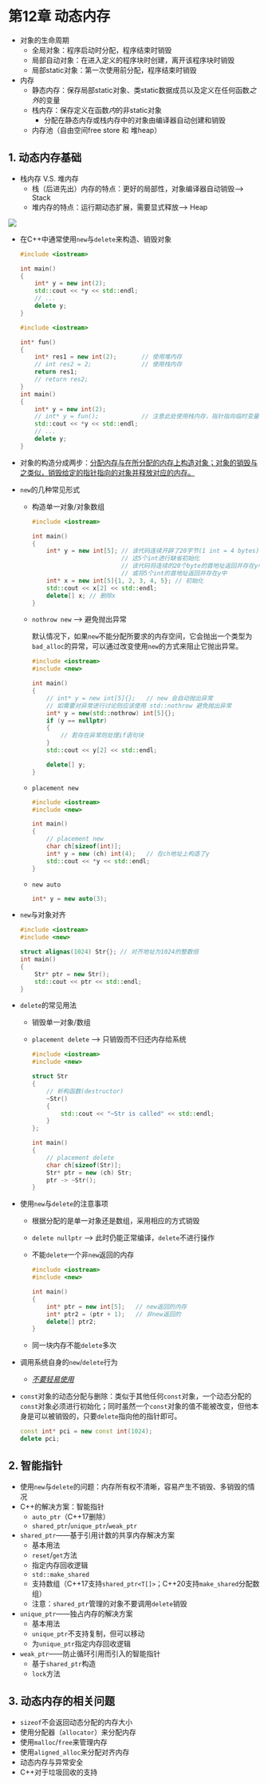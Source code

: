 # 第12章 动态内存

- 对象的生命周期
  - 全局对象：程序启动时分配，程序结束时销毁
  - 局部自动对象：在进入定义的程序块时创建，离开该程序块时销毁
  - 局部static对象：第一次使用前分配，程序结束时销毁
- 内存
  - 静态内存：保存局部static对象、类static数据成员以及定义在任何函数*之外*的变量
  - 栈内存：保存定义在函数*内*的非static对象
    - 分配在静态内存或栈内存中的对象由编译器自动创建和销毁
  - 内存池（自由空间free store 和 堆heap）

## 1. 动态内存基础

- 栈内存 V.S. 堆内存
  - 栈（后进先出）内存的特点：更好的局部性，对象编译器自动销毁——> Stack
  - 堆内存的特点：运行期动态扩展，需要显式释放——> Heap

![](../pic/image-20220616095907380.png)

- 在C++中通常使用`new`与`delete`来构造、销毁对象

  ```c++
  #include <iostream>
  
  int main()
  {
      int* y = new int(2);
      std::cout << *y << std::endl;
      // ...
      delete y;
  }
  ```

  ```c++
  #include <iostream>
  
  int* fun()
  {
      int* res1 = new int(2);       // 使用堆内存
      // int res2 = 2;              // 使用栈内存
      return res1;
      // return res2;
  }
  int main()
  {
      int* y = new int(2);
      // int* y = fun();            // 注意此处使用栈内存，指针指向临时变量，是一种很危险的用法
      std::cout << *y << std::endl;
      // ...
      delete y;
  }
  ```

- 对象的构造分成两步：<u>分配内存与在所分配的内存上构造对象；对象的销毁与之类似，销毁给定的指针指向的对象并释放对应的内存。</u>

- `new`的几种常见形式
  
  - 构造单一对象/对象数组
  
    ```c++
    #include <iostream>
    
    int main()
    {
        int* y = new int[5]; // 该代码连续开辟了20字节(1 int = 4 bytes)
                             // 这5个int进行缺省初始化
                             // 该代码将连续的20个byte的首地址返回并存在y中
                             // 或将5个int的首地址返回并存在y中
        int* x = new int[5]{1, 2, 3, 4, 5}; // 初始化
        std::cout << x[2] << std::endl;
        delete[] x; // 删除x
    }
    ```
  
  - `nothrow new` ——> 避免抛出异常
  
    默认情况下，如果`new`不能分配所要求的内存空间，它会抛出一个类型为`bad_alloc`的异常，可以通过改变使用`new`的方式来阻止它抛出异常。
  
    ```c++
    #include <iostream>
    #include <new>
    
    int main()
    {
        // int* y = new int[5]{};   // new 会自动抛出异常
        // 如需要对异常进行讨论则应该使用 std::nothrow 避免抛出异常
        int* y = new(std::nothrow) int[5]{};
        if (y == nullptr)
        {
            // 若存在异常则处理if语句块
        }
        std::cout << y[2] << std::endl;
    
        delete[] y;
    }
    ```
  
  - `placement new`
  
    ```c++
    #include <iostream>
    #include <new>
    
    int main()
    {
        // placement new
        char ch[sizeof(int)];
        int* y = new (ch) int(4);   // 在ch地址上构造了y
        std::cout << *y << std::endl;
    }
    ```
  
  - `new auto`
  
    ```c++
    int* y = new auto(3);
    ```
  
- `new`与对象对齐

  ```c++
  #include <iostream>
  #include <new>
  
  struct alignas(1024) Str{}; // 对齐地址为1024的整数倍
  int main()
  {
      Str* ptr = new Str();
      std::cout << ptr << std::endl;
  }
  ```

- `delete`的常见用法
  
  - 销毁单一对象/数组
  
  - `placement delete` ——> 只销毁而不归还内存给系统
  
    ```c++
    #include <iostream>
    #include <new>
    
    struct Str
    {
        // 析构函数(destructor)
        ~Str()
        {
            std::cout << "~Str is called" << std::endl;
        }
    };
    
    int main()
    {
        // placement delete
        char ch[sizeof(Str)];
        Str* ptr = new (ch) Str;
        ptr -> ~Str();
    }
    
    ```
  
- 使用`new`与`delete`的注意事项
  - 根据分配的是单一对象还是数组，采用相应的方式销毁
  
  - `delete nullptr` ——> 此时仍能正常编译，`delete`不进行操作
  
  - 不能`delete`一个非`new`返回的内存
  
    ```c++
    #include <iostream>
    #include <new>
    
    int main()
    {
        int* ptr = new int[5];   // new返回的内存
        int* ptr2 = (ptr + 1);   // 非new返回的
        delete[] ptr2;
    }
    ```
  
  - 同一块内存不能`delete`多次
  
- 调用系统自身的`new`/`delete`行为
  - <u>*不要轻易使用*</u>

- `const`对象的动态分配与删除：类似于其他任何`const`对象，一个动态分配的`const`对象必须进行初始化；同时虽然一个`const`对象的值不能被改变，但他本身是可以被销毁的，只要`delete`指向他的指针即可。

  ```c++
  const int* pci = new const int(1024);
  delete pci;
  ```

## 2. 智能指针

- 使用`new`与`delete`的问题：内存所有权不清晰，容易产生不销毁、多销毁的情况
- C++的解决方案：智能指针
  - `auto_ptr`（C++17删除）
  - `shared_ptr`/`unique_ptr`/`weak_ptr`
- `shared_ptr`——基于引用计数的共享内存解决方案
  - 基本用法
  - `reset`/`get`方法
  - 指定内存回收逻辑
  - `std::make_shared`
  - 支持数组（C++17支持`shared_ptr<T[]>`；C++20支持`make_shared`分配数组）
  - 注意：`shared_ptr`管理的对象不要调用`delete`销毁
- `unique_ptr`——独占内存的解决方案
  - 基本用法
  - `unique_ptr`不支持复制，但可以移动
  - 为`unique_ptr`指定内存回收逻辑
- `weak_ptr`——防止循环引用而引入的智能指针
  - 基于`shared_ptr`构造
  - `lock`方法

## 3. 动态内存的相关问题

- `sizeof`不会返回动态分配的内存大小
- 使用分配器（`allocator`）来分配内存
- 使用`malloc`/`free`来管理内存
- 使用`aligned_alloc`来分配对齐内存
- 动态内存与异常安全
- C++对于垃圾回收的支持

